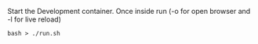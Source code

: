 Start the Development container. 
Once inside run  (-o for open browser and -l for live reload)

`bash
    > ./run.sh
`

